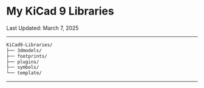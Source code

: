 # My KiCad 9 Libraries

Last Updated: March 7, 2025

---

```md
KiCad9-Libraries/
├── 3dmodels/
├── footprints/
├── plugins/
├── symbols/
└── template/
```

---
